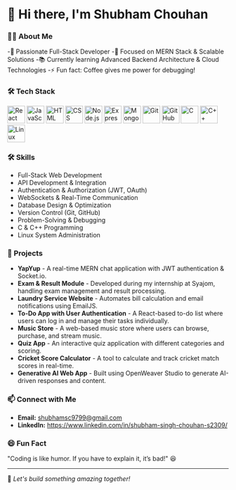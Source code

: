 # 👋 Hi there, I'm Shubham Chouhan

### 👨‍💻 About Me
-🚀 Passionate Full-Stack Developer
-🎯 Focused on MERN Stack & Scalable Solutions
-📚 Currently learning Advanced Backend Architecture & Cloud Technologies
-⚡ Fun fact: Coffee gives me power for debugging!

### 🛠 Tech Stack
<p align="left">
  <img src="https://cdn.jsdelivr.net/gh/devicons/devicon/icons/react/react-original.svg" alt="React" width="40" height="40"/>
  <img src="https://cdn.jsdelivr.net/gh/devicons/devicon/icons/javascript/javascript-original.svg" alt="JavaScript" width="40" height="40"/>
  <img src="https://cdn.jsdelivr.net/gh/devicons/devicon/icons/html5/html5-original.svg" alt="HTML" width="40" height="40"/>
  <img src="https://cdn.jsdelivr.net/gh/devicons/devicon/icons/css3/css3-original.svg" alt="CSS" width="40" height="40"/>
  <img src="https://cdn.jsdelivr.net/gh/devicons/devicon/icons/nodejs/nodejs-original.svg" alt="Node.js" width="40" height="40"/>
  <img src="https://cdn.jsdelivr.net/gh/devicons/devicon/icons/express/express-original.svg" alt="Express.js" width="40" height="40"/>
  <img src="https://cdn.jsdelivr.net/gh/devicons/devicon/icons/mongodb/mongodb-original.svg" alt="MongoDB" width="40" height="40"/>
  <img src="https://cdn.jsdelivr.net/gh/devicons/devicon/icons/git/git-original.svg" alt="Git" width="40" height="40"/>
  <img src="https://cdn.jsdelivr.net/gh/devicons/devicon/icons/github/github-original.svg" alt="GitHub" width="40" height="40"/>
  <img src="https://cdn.jsdelivr.net/gh/devicons/devicon/icons/c/c-original.svg" alt="C" width="40" height="40"/>
  <img src="https://cdn.jsdelivr.net/gh/devicons/devicon/icons/cplusplus/cplusplus-original.svg" alt="C++" width="40" height="40"/>
  <img src="https://cdn.jsdelivr.net/gh/devicons/devicon/icons/linux/linux-original.svg" alt="Linux" width="40" height="40"/>
</p>

### 🛠 Skills
- Full-Stack Web Development
- API Development & Integration
- Authentication & Authorization (JWT, OAuth)
- WebSockets & Real-Time Communication
- Database Design & Optimization
- Version Control (Git, GitHub)
- Problem-Solving & Debugging
- C & C++ Programming
- Linux System Administration

### 🚀 Projects
- **YapYup** - A real-time MERN chat application with JWT authentication & Socket.io. 
- **Exam & Result Module** - Developed during my internship at Syajom, handling exam management and result processing.
- **Laundry Service Website** - Automates bill calculation and email notifications using EmailJS. 
- **To-Do App with User Authentication** - A React-based to-do list where users can log in and manage their tasks individually.
- **Music Store** - A web-based music store where users can browse, purchase, and stream music.
- **Quiz App** - An interactive quiz application with different categories and scoring. 
- **Cricket Score Calculator** - A tool to calculate and track cricket match scores in real-time. 
- **Generative AI Web App** - Built using OpenWeaver Studio to generate AI-driven responses and content.

### 📫 Connect with Me
- **Email:** shubhamsc9799@gmail.com
- **LinkedIn:** https://www.linkedin.com/in/shubham-singh-chouhan-s2309/

### 😄 Fun Fact
"Coding is like humor. If you have to explain it, it’s bad!" 😆

---
🚀 *Let's build something amazing together!*
